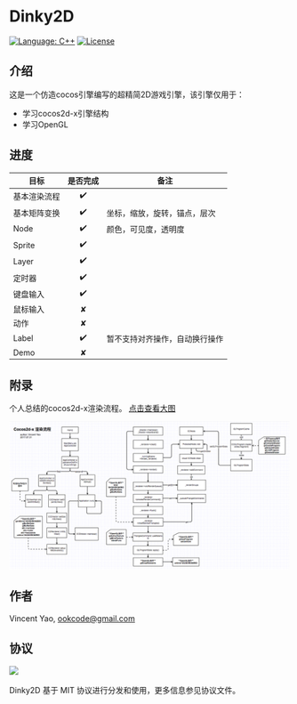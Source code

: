 # Dinky2D

[![Language: C++](https://img.shields.io/badge/language-C++-fc487d.svg)](https://isocpp.org/)
[![License](https://img.shields.io/badge/license-MIT-000000.svg)](https://github.com/ookcode/Dinky2D/blob/master/LICENSE)

## 介绍

这是一个仿造cocos引擎编写的超精简2D游戏引擎，该引擎仅用于：

* 学习cocos2d-x引擎结构
* 学习OpenGL

## 进度

| 目标     | 是否完成 | 备注              |
| ------ | :--: | --------------- |
| 基本渲染流程 |  ✔️  |                 |
| 基本矩阵变换 |  ✔️  | 坐标，缩放，旋转，锚点，层次  |
| Node   |  ✔️  | 颜色，可见度，透明度      |
| Sprite |  ✔️  |                 |
| Layer  |  ✔️  |                 |
| 定时器    |  ✔️  |                 |
| 键盘输入   |  ✔️  |                 |
| 鼠标输入   |  ✘   |                 |
| 动作     |  ✘   |                 |
| Label  |  ✔️  | 暂不支持对齐操作，自动换行操作 |
| Demo   |  ✘   |                 |

## 附录

个人总结的cocos2d-x渲染流程。 [点击查看大图](https://raw.githubusercontent.com/ookcode/Dinky2D/master/README/cocos_rendering.png)  

![](README/cocos_rendering.png)

## 作者

Vincent Yao, ookcode@gmail.com

## 协议

![](https://upload.wikimedia.org/wikipedia/commons/thumb/f/f8/License_icon-mit-88x31-2.svg/128px-License_icon-mit-88x31-2.svg.png)

Dinky2D 基于 MIT 协议进行分发和使用，更多信息参见协议文件。
